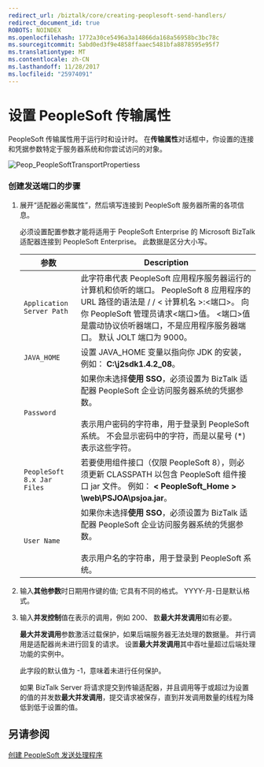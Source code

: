 ```yaml
---
redirect_url: /biztalk/core/creating-peoplesoft-send-handlers/
redirect_document_id: true
ROBOTS: NOINDEX
ms.openlocfilehash: 1772a30ce5496a3a14866da168a56958bc3bc78c
ms.sourcegitcommit: 5abd0ed3f9e4858ffaaec5481bfa8878595e95f7
ms.translationtype: MT
ms.contentlocale: zh-CN
ms.lasthandoff: 11/28/2017
ms.locfileid: "25974091"
---
```

# <a name="setting-peoplesoft-transport-properties"></a>设置 PeopleSoft 传输属性
PeopleSoft 传输属性用于运行时和设计时。 在**传输属性**对话框中，你设置的连接和凭据参数特定于服务器系统和你尝试访问的对象。  
  
 ![](../core/media/peop-peoplesofttransportpropertiess.gif "Peop_PeopleSoftTransportPropertiess")  
  
### <a name="to-create-a-send-port"></a>创建发送端口的步骤  
  
1.  展开“适配器必需属性”，然后填写连接到 PeopleSoft 服务器所需的各项信息。  
  
     必须设置配置参数才能将适用于 PeopleSoft Enterprise 的 Microsoft BizTalk 适配器连接到 PeopleSoft Enterprise。 此数据是区分大小写。  
  
    |参数|Description|  
    |---------------|-----------------|  
    |`Application Server Path`|此字符串代表 PeopleSoft 应用程序服务器运行的计算机和侦听的端口。 PeopleSoft 8 应用程序的 URL 路径的语法是 / / < 计算机名 >:\<端口\>。 向你 PeopleSoft 管理员请求\<端口\>值。 \<端口\>值是震动协议侦听器端口，不是应用程序服务器端口。 默认 JOLT 端口为 9000。|  
    |`JAVA_HOME`|设置 JAVA_HOME 变量以指向你 JDK 的安装，例如： **C:\j2sdk1.4.2_08**。|  
    |`Password`|如果你未选择**使用 SSO**，必须设置为 BizTalk 适配器 PeopleSoft 企业访问服务器系统的凭据参数。<br /><br /> 表示用户密码的字符串，用于登录到 PeopleSoft 系统。 不会显示密码中的字符，而是以星号 (*) 表示这些字符。|  
    |`PeopleSoft 8.x Jar Files`|若要使用组件接口（仅限 PeopleSoft 8），则必须更新 CLASSPATH 以包含 PeopleSoft 组件接口 jar 文件。 例如： **< PeopleSoft_Home > \web\PSJOA\psjoa.jar**。|  
    |`User Name`|如果你未选择**使用 SSO**，必须设置为 BizTalk 适配器 PeopleSoft 企业访问服务器系统的凭据参数。<br /><br /> 表示用户名的字符串，用于登录到 PeopleSoft 系统。|  
  
2.  输入**其他参数**时日期用作键的值; 它具有不同的格式。 YYYY-月-日是默认格式。  
  
3.  输入**并发控制**值在表示的调用，例如 200、 数**最大并发调用**如有必要。  
  
     **最大并发调用**参数激活过载保护，如果后端服务器无法处理的数据量。 并行调用是适配器尚未进行回复的请求。 设置**最大并发调用**其中吞吐量超过后端处理功能的实例中。  
  
     此字段的默认值为 -1，意味着未进行任何保护。  
  
     如果 BizTalk Server 将请求提交到传输适配器，并且调用等于或超过为设置的值的并发数**最大并发调用**，提交请求被保存，直到并发调用数量的线程为降低到低于设置的值。  
  
## <a name="see-also"></a>另请参阅  
 [创建 PeopleSoft 发送处理程序](../core/creating-peoplesoft-send-handlers.md)